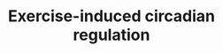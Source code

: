 ---
annotations:
- id: PW:0000004
  parent: regulatory pathway
  type: Pathway Ontology
  value: regulatory pathway
- id: CL:0000188
  parent: native cell
  type: Cell Type Ontology
  value: cell of skeletal muscle
authors:
- A.C.Zambon
- MaintBot
- Thomas
- AlexanderPico
- Khanspers
- MartijnVanIersel
- Mkutmon
- AMTan
- Eweitz
citedin:
- link: PMC7339012
  title: Hematopoietic stem-cell senescence and myocardial repair - Coronary artery
    disease genotype/phenotype analysis of post-MI myocardial regeneration response
    induced by CABG/CD133+ bone marrow hematopoietic stem cell treatment in RCT PERFECT
    Phase 3 (2020)
description: 'Human genes regulated in the diurnal comparison with orthologues that
  display circadian regulation in mouse heart and liver (Panda 2002, Storch 2002),
  and SCN (Panda 2002). The 608 significantly regulated (P < 0.05) hSkM genes identified
  in the diurnal comparison (0800 h and 2000 h) were subjected to an additional statistical
  filter of absolute fold change > 20% (n = 239) and linked to mouse circadianally
  regulated orthologues. This pathway represents the resultant 44 putative hSkM circadianally
  regulated genes; L, promoter for the light-responsive element; E, E-box (Clock/Bmal1
  promoter). Orthologue information is denoted to the left of the gene boxes: mHrts
  and mLvrs, mouse orthologue was circadianally regulated as described  (Storch 2002)
  in mouse heart or liver, respectively; mLvrp and mSCNp, mouse orthologue was diurnally
  regulated as described (Panda 2002) in mouse liver or SCN, respectively. Based on
  [https://www.ncbi.nlm.nih.gov/pubmed/14519196 Zambon et al, Genome Biol. 2003;4(10):R61].  Proteins
  on this pathway have targeted assays available via the [https://assays.cancer.gov/available_assays?wp_id=WP410
  CPTAC Assay Portal]'
last-edited: 2021-05-17
ndex: 9093c84f-8b5f-11eb-9e72-0ac135e8bacf
organisms:
- Homo sapiens
redirect_from:
- /index.php/Pathway:WP410
- /instance/WP410
- /instance/WP410_rr117108
revision: r117108
schema-jsonld:
- '@context': https://schema.org/
  '@id': https://wikipathways.github.io/pathways/WP410.html
  '@type': Dataset
  creator:
    '@type': Organization
    name: WikiPathways
  description: 'Human genes regulated in the diurnal comparison with orthologues that
    display circadian regulation in mouse heart and liver (Panda 2002, Storch 2002),
    and SCN (Panda 2002). The 608 significantly regulated (P < 0.05) hSkM genes identified
    in the diurnal comparison (0800 h and 2000 h) were subjected to an additional
    statistical filter of absolute fold change > 20% (n = 239) and linked to mouse
    circadianally regulated orthologues. This pathway represents the resultant 44
    putative hSkM circadianally regulated genes; L, promoter for the light-responsive
    element; E, E-box (Clock/Bmal1 promoter). Orthologue information is denoted to
    the left of the gene boxes: mHrts and mLvrs, mouse orthologue was circadianally
    regulated as described  (Storch 2002) in mouse heart or liver, respectively; mLvrp
    and mSCNp, mouse orthologue was diurnally regulated as described (Panda 2002)
    in mouse liver or SCN, respectively. Based on [https://www.ncbi.nlm.nih.gov/pubmed/14519196
    Zambon et al, Genome Biol. 2003;4(10):R61].  Proteins on this pathway have targeted
    assays available via the [https://assays.cancer.gov/available_assays?wp_id=WP410
    CPTAC Assay Portal]'
  keywords:
  - ARNTL
  - AZIN1
  - BTG1
  - CAST
  - CBX3
  - CEBPB
  - CLDN5
  - CLOCK
  - CRY1
  - CRY2
  - DAZAP2
  - DNAJA1
  - EIF4G2
  - ETV6
  - G0S2
  - GENX-3414
  - GFRA1
  - GSTM3
  - GSTP1
  - HERPUD1
  - HIST1H2BN
  - HLA-DMA
  - HSPA8
  - IDI1
  - KLF9
  - MAP3K7IP2
  - MYF6
  - NCKAP1
  - NCOA4
  - NR1D2
  - PER1
  - PER2
  - PIGF
  - PPP1R3C
  - PPP2CB
  - PSMA4
  - PURA
  - QKI
  - RBPMS
  - SF3A3
  - SUMO1
  - SUMO3
  - TOB1
  - TUBB3
  - UCP3
  - UGP2
  - VAPA
  - ZFR
  license: CC0
  name: Exercise-induced circadian regulation
seo: CreativeWork
title: Exercise-induced circadian regulation
wpid: WP410
---